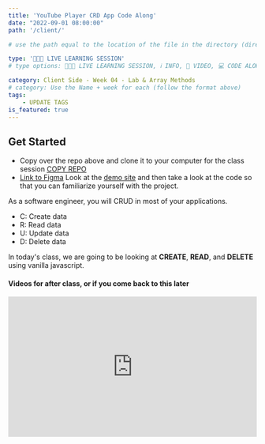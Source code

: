 ```yaml
---
title: 'YouTube Player CRD App Code Along'
date: "2022-09-01 08:00:00"
path: '/client/'

# use the path equal to the location of the file in the directory (directory structure)

type: '👩🏽‍🏫 LIVE LEARNING SESSION'
# type options: 👩🏽‍🏫 LIVE LEARNING SESSION, ℹ️ INFO, 🎥 VIDEO, 💻 CODE ALONG, 🥼LAB, ↩️ REVIEW/NOTES, 👥 GROUP LEARNING, 👷🏼‍♂️ GROUP PROJECT, 🧠 ASSESSMENT, 📝 ASSIGNMENT

category: Client Side - Week 04 - Lab & Array Methods
# category: Use the Name + week for each (follow the format above)
tags: 
    - UPDATE TAGS
is_featured: true
---
```

## Get Started
 - Copy over the repo above and clone it to your computer for the class session 
<a class="rn-button btn-purple" href="https://githubtools.reppedintech.com/u/codetracker-learning/PRACTICE-youtube-player" target="_blank">COPY REPO</a>
- <a href="https://www.figma.com/file/a9u6jgrRWvhFZf9Rextjhv/Jam?node-id=0%3A1" target="_blank">Link to Figma</a>
Look at the <a href="https://drt-youtube-player.netlify.app/#" target="_blank">demo site</a> and then take a look at the code so that you can familiarize yourself with the project.

As a software engineer, you will CRUD in most of your applications.
- C: Create data
- R: Read data
- U: Update data
- D: Delete data

In today's class, we are going to be looking at **CREATE**, **READ**, and **DELETE** using vanilla javascript.

#### Videos for after class, or if you come back to this later

<div style='padding:56.25% 0 0 0;position:relative;'><iframe src='https://vimeo.com/showcase/9809830/embed' allowfullscreen frameborder='0' style='position:absolute;top:0;left:0;width:100%;height:100%;'></iframe></div>
